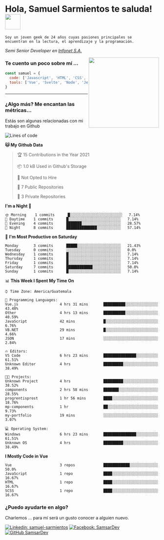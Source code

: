 <h1>Hola, Samuel Sarmientos te saluda! <img src="https://media.giphy.com/media/ZEOAnq3ockGojO0E7n/giphy.gif" width="50"></h1>
<code>Soy un joven geek de 24 años cuyas pasiones principales se
encuentran en la lectura, el aprendizaje y la programación.</code>
<br>
<p><em>Semi Senior Developer en <a href="https://www.progrentis.com/">Infonet S.A.</a>
</em></p>
<img align='right' src="https://media.giphy.com/media/du3J3cXyzhj75IOgvA/giphy.gif" width="230">

### Te cuento un poco sobre mí ...

```javascript
const samuel = {
  code: ['Javascript', 'HTML', 'CSS', 'SASS', 'Python', 'C#'],
  tools: ['Vue', 'Svelte', 'Node', 'Jest', 'Strapi']
}
```
---

### ¿Algo más? Me encantan las métricas...
Estás son algunas relacionadas con mi trabajo en Github

<!--START_SECTION:waka-->
![Lines of code](https://img.shields.io/badge/From%20Hello%20World%20I%27ve%20Written-44843%20lines%20of%20code-blue)

**🐱 My Github Data** 

> 🏆 15 Contributions in the Year 2021
 > 
> 📦 1.0 kB Used in Github's Storage 
 > 
> 🚫 Not Opted to Hire
 > 
> 📜 7 Public Repositories 
 > 
> 🔑 3 Private Repositories  
 > 
**I'm a Night 🦉** 

```text
🌞 Morning    1 commits      █░░░░░░░░░░░░░░░░░░░░░░░░   7.14% 
🌆 Daytime    1 commits      █░░░░░░░░░░░░░░░░░░░░░░░░   7.14% 
🌃 Evening    4 commits      ███████░░░░░░░░░░░░░░░░░░   28.57% 
🌙 Night      8 commits      ██████████████░░░░░░░░░░░   57.14%

```
📅 **I'm Most Productive on Saturday** 

```text
Monday       3 commits      █████░░░░░░░░░░░░░░░░░░░░   21.43% 
Tuesday      0 commits      ░░░░░░░░░░░░░░░░░░░░░░░░░   0.0% 
Wednesday    1 commits      █░░░░░░░░░░░░░░░░░░░░░░░░   7.14% 
Thursday     1 commits      █░░░░░░░░░░░░░░░░░░░░░░░░   7.14% 
Friday       1 commits      █░░░░░░░░░░░░░░░░░░░░░░░░   7.14% 
Saturday     7 commits      ████████████░░░░░░░░░░░░░   50.0% 
Sunday       1 commits      █░░░░░░░░░░░░░░░░░░░░░░░░   7.14%

```


📊 **This Week I Spent My Time On** 

```text
⌚︎ Time Zone: America/Guatemala

💬 Programming Languages: 
Vue.js                   4 hrs 31 mins       ██████████░░░░░░░░░░░░░░░   43.48% 
Other                    4 hrs 13 mins       ██████████░░░░░░░░░░░░░░░   40.59% 
JavaScript               42 mins             █░░░░░░░░░░░░░░░░░░░░░░░░   6.76% 
VB.NET                   29 mins             █░░░░░░░░░░░░░░░░░░░░░░░░   4.66% 
JSON                     17 mins             ░░░░░░░░░░░░░░░░░░░░░░░░░   2.84%

🔥 Editors: 
VS Code                  6 hrs 23 mins       ███████████████░░░░░░░░░░   61.51% 
Unknown Editor           4 hrs               █████████░░░░░░░░░░░░░░░░   38.49%

🐱‍💻 Projects: 
Unknown Project          4 hrs               █████████░░░░░░░░░░░░░░░░   38.52% 
components               2 hrs 58 mins       ███████░░░░░░░░░░░░░░░░░░   28.55% 
progrentisprost          1 hr 56 mins        ████░░░░░░░░░░░░░░░░░░░░░   18.76% 
mp-components            1 hr                ██░░░░░░░░░░░░░░░░░░░░░░░   9.73% 
my-portfolio             19 mins             ░░░░░░░░░░░░░░░░░░░░░░░░░   3.07%

💻 Operating System: 
Windows                  6 hrs 23 mins       ███████████████░░░░░░░░░░   61.51% 
Unknown OS               4 hrs               █████████░░░░░░░░░░░░░░░░   38.49%

```

**I Mostly Code in Vue** 

```text
Vue                      3 repos             ████████████░░░░░░░░░░░░░   50.0% 
JavaScript               1 repo              ████░░░░░░░░░░░░░░░░░░░░░   16.67% 
HTML                     1 repo              ████░░░░░░░░░░░░░░░░░░░░░   16.67% 
SCSS                     1 repo              ████░░░░░░░░░░░░░░░░░░░░░   16.67%

```



<!--END_SECTION:waka-->

### ¿Puedo ayudarte en algo?
Charlemos ... para mí será un gusto conocer a alguien nuevo.

[![Linkedin: samuel-sarmientos](https://img.shields.io/badge/-Samuel%20Sarmientos-blue?style=flat-square&logo=Linkedin&logoColor=white)](https://www.linkedin.com/in/samuel-sarmientos)
[![Facebook: SamsarDev](https://img.shields.io/badge/-SamsarDev-white?style=flat-square&logo=Facebook)](https://www.facebook.com/Samsar.Dev)
[![GitHub SamsarDev](https://img.shields.io/github/followers/SamsarDev?label=follow&style=social)](https://github.com/SamsarDev)
